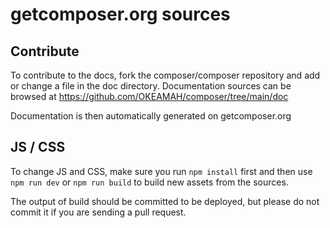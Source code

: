 # getcomposer.org sources

## Contribute

To contribute to the docs, fork the composer/composer repository and add or
change a file in the doc directory. Documentation sources can be browsed
at https://github.com/OKEAMAH/composer/tree/main/doc

Documentation is then automatically generated on getcomposer.org

## JS / CSS

To change JS and CSS, make sure you run `npm install` first and then use
`npm run dev` or `npm run build` to build new assets from the sources.

The output of build should be committed to be deployed, but please do not commit
it if you are sending a pull request.
